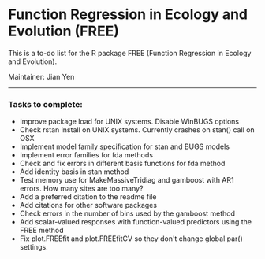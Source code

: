 # Function Regression in Ecology and Evolution (FREE)

This is a to-do list for the R package FREE (Function Regression in Ecology and Evolution).

Maintainer: Jian Yen

*****

### Tasks to complete:

- Improve package load for UNIX systems. Disable WinBUGS options
- Check rstan install on UNIX systems. Currently crashes on stan() call on OSX
- Implement model family specification for stan and BUGS models
- Implement error families for fda methods
- Check and fix errors in different basis functions for fda method
- Add identity basis in stan method
- Test memory use for MakeMassiveTridiag and gamboost with AR1 errors. How many sites are too many?
- Add a preferred citation to the readme file
- Add citations for other software packages
- Check errors in the number of bins used by the gamboost method
- Add scalar-valued responses with function-valued predictors using the FREE method
- Fix plot.FREEfit and plot.FREEfitCV so they don't change global par() settings.